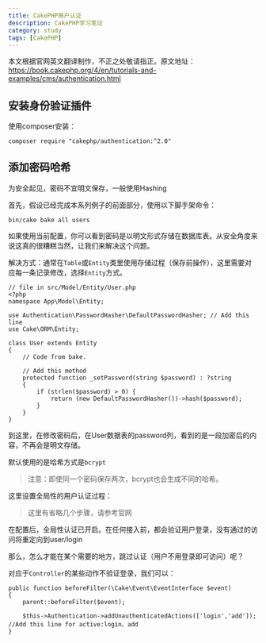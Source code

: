 ```yaml
---
title: CakePHP用户认证
description: CakePHP学习笔记
category: study
tags: [CakePHP]
---
```


本文根据官网英文翻译制作，不正之处敬请指正。原文地址：<https://book.cakephp.org/4/en/tutorials-and-examples/cms/authentication.html>

## 安装身份验证插件

使用composer安装：

```
composer require "cakephp/authentication:^2.0"
```


## 添加密码哈希

为安全起见，密码不宜明文保存，一般使用Hashing

首先，假设已经完成本系列例子的前面部分，使用以下脚手架命令：

```
bin/cake bake all users
```

如果使用当前配置，你可以看到密码是以明文形式存储在数据库表。从安全角度来说这真的很糟糕当然，让我们来解决这个问题。

解决方式：通常在`Table`或`Entity`类里使用存储过程（保存前操作），这里需要对应每一条记录修改，选择`Entity`方式。

```
// file in src/Model/Entity/User.php
<?php
namespace App\Model\Entity;

use Authentication\PasswordHasher\DefaultPasswordHasher; // Add this line
use Cake\ORM\Entity;

class User extends Entity
{
    // Code from bake.

    // Add this method
    protected function _setPassword(string $password) : ?string
    {
        if (strlen($password) > 0) {
            return (new DefaultPasswordHasher())->hash($password);
        }
    }
}

```

到这里，在修改密码后，在User数据表的password列，看到的是一段加密后的内容，不再会是明文存储。

默认使用的是哈希方式是`bcrypt`

> 注意：即使同一个密码保存两次，bcrypt也会生成不同的哈希。

这里设置全局性的用户认证过程：

> 这里有省略几个步骤，请参考官网

在配置后，全局性认证已开启。在任何接入前，都会验证用户登录，没有通过的访问将重定向到user/login

那么，怎么才能在某个需要的地方，跳过认证（用户不用登录即可访问）呢？

对应于`Controller`的某些动作不验证登录，我们可以：
```
public function beforeFilter(\Cake\Event\EventInterface $event)
{
    parent::beforeFilter($event);

    $this->Authentication->addUnauthenticatedActions(['login','add']); //Add this line for active:login、add
}

```

